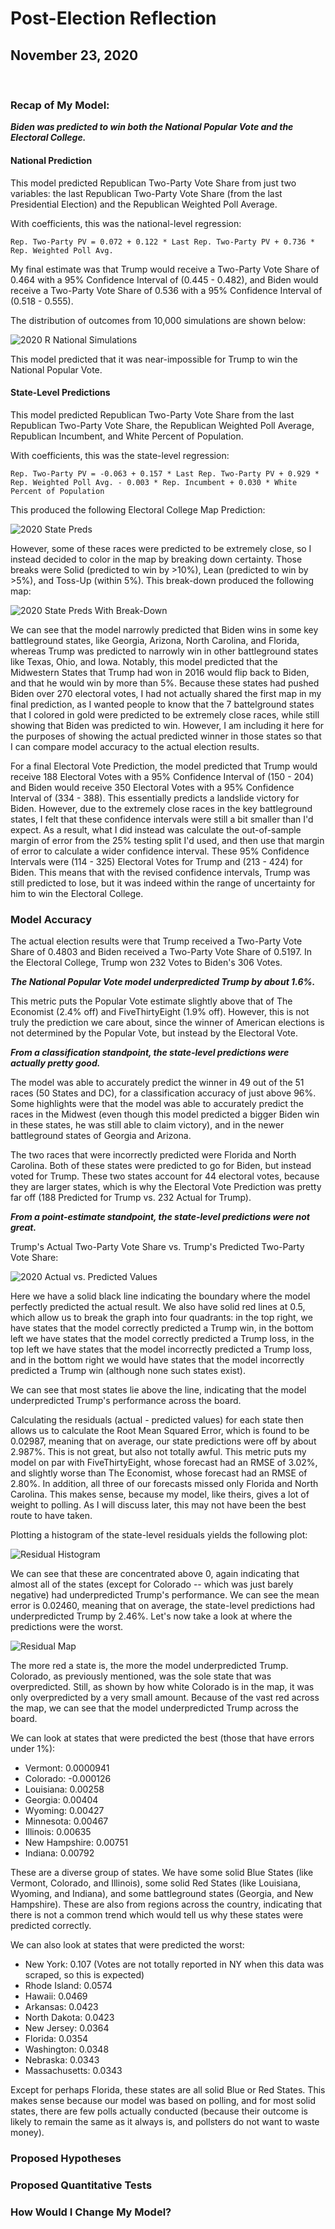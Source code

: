 # Post-Election Reflection

## November 23, 2020

<br>

### Recap of My Model:

***Biden was predicted to win both the National Popular Vote and the Electoral College.***

#### National Prediction

This model predicted Republican Two-Party Vote Share from just two variables: the last Republican Two-Party Vote Share (from the last Presidential Election) and the Republican Weighted Poll Average. 

With coefficients, this was the national-level regression:

```
Rep. Two-Party PV = 0.072 + 0.122 * Last Rep. Two-Party PV + 0.736 * Rep. Weighted Poll Avg.
```

My final estimate was that Trump would receive a Two-Party Vote Share of 0.464 with a 95% Confidence Interval of (0.445 - 0.482), and Biden would receive a Two-Party Vote Share of 0.536 with a 95% Confidence Interval of (0.518 - 0.555). 

The distribution of outcomes from 10,000 simulations are shown below:

![2020 R National Simulations](../figures/Final_R_natl_sim.png)

This model predicted that it was near-impossible for Trump to win the National Popular Vote.

#### State-Level Predictions

This model predicted Republican Two-Party Vote Share from the last Republican Two-Party Vote Share, the Republican Weighted Poll Average, Republican Incumbent, and White Percent of Population.

With coefficients, this was the state-level regression: 

```
Rep. Two-Party PV = -0.063 + 0.157 * Last Rep. Two-Party PV + 0.929 * Rep. Weighted Poll Avg. - 0.003 * Rep. Incumbent + 0.030 * White Percent of Population
```

This produced the following Electoral College Map Prediction:

![2020 State Preds](../figures/R_state_ec_map.png)

However, some of these races were predicted to be extremely close, so I instead decided to color in the map by breaking down certainty. Those breaks were Solid (predicted to win by >10%), Lean (predicted to win by >5%), and Toss-Up (within 5%). This break-down produced the following map:

![2020 State Preds With Break-Down](../figures/Final_R_state_map.png)

We can see that the model narrowly predicted that Biden wins in some key battleground states, like Georgia, Arizona, North Carolina, and Florida, whereas Trump was predicted to narrowly win in other battleground states like Texas, Ohio, and Iowa. Notably, this model predicted that the Midwestern States that Trump had won in 2016 would flip back to Biden, and that he would win by more than 5%. Because these states had pushed Biden over 270 electoral votes, I had not actually shared the first map in my final prediction, as I wanted people to know that the 7 battelground states that I colored in gold were predicted to be extremely close races, while still showing that Biden was predicted to win. However, I am including it here for the purposes of showing the actual predicted winner in those states so that I can compare model accuracy to the actual election results.

For a final Electoral Vote Prediction, the model predicted that Trump would receive 188 Electoral Votes with a 95% Confidence Interval of (150 - 204) and Biden would receive 350 Electoral Votes with a 95% Confidence Interval of (334 - 388). This essentially predicts a landslide victory for Biden. However, due to the extremely close races in the key battleground states, I felt that these confidence intervals were still a bit smaller than I'd expect. As a result, what I did instead was calculate the out-of-sample margin of error from the 25% testing split I'd used, and then use that margin of error to calculate a wider confidence interval. These 95% Confidence Intervals were (114 - 325) Electoral Votes for Trump and (213 - 424) for Biden. This means that with the revised confidence intervals, Trump was still predicted to lose, but it was indeed within the range of uncertainty for him to win the Electoral College.

### Model Accuracy

The actual election results were that Trump received a Two-Party Vote Share of 0.4803 and Biden received a Two-Party Vote Share of 0.5197. In the Electoral College, Trump won 232 Votes to Biden's 306 Votes.

***The National Popular Vote model underpredicted Trump by about 1.6%.*** 

This metric puts the Popular Vote estimate slightly above that of The Economist (2.4% off) and FiveThirtyEight (1.9% off). However, this is not truly the prediction we care about, since the winner of American elections is not determined by the Popular Vote, but instead by the Electoral Vote.

***From a classification standpoint, the state-level predictions were actually pretty good.***

The model was able to accurately predict the winner in 49 out of the 51 races (50 States and DC), for a classification accuracy of just above 96%. Some highlights were that the model was able to accurately predict the races in the Midwest (even though this model predicted a bigger Biden win in these states, he was still able to claim victory), and in the newer battleground states of Georgia and Arizona.

The two races that were incorrectly predicted were Florida and North Carolina. Both of these states were predicted to go for Biden, but instead voted for Trump. These two states account for 44 electoral votes, because they are larger states, which is why the Electoral Vote Prediction was pretty far off (188 Predicted for Trump vs. 232 Actual for Trump).

***From a point-estimate standpoint, the state-level predictions were not great.***

Trump's Actual Two-Party Vote Share vs. Trump's Predicted Two-Party Vote Share:

![2020 Actual vs. Predicted Values](../figures/Refl_Pred_vs_actual.png)

Here we have a solid black line indicating the boundary where the model perfectly predicted the actual result. We also have solid red lines at 0.5, which allow us to break the graph into four quadrants: in the top right, we have states that the model correctly predicted a Trump win, in the bottom left we have states that the model correctly predicted a Trump loss, in the top left we have states that the model incorrectly predicted a Trump loss, and in the bottom right we would have states that the model incorrectly predicted a Trump win (although none such states exist). 

We can see that most states lie above the line, indicating that the model underpredicted Trump's performance across the board.

Calculating the residuals (actual - predicted values) for each state then allows us to calculate the Root Mean Squared Error, which is found to be 0.02987, meaning that on average, our state predictions were off by about 2.987%. This is not great, but also not totally awful. This metric puts my model on par with FiveThirtyEight, whose forecast had an RMSE of 3.02%, and slightly worse than The Economist, whose forecast had an RMSE of 2.80%. In addition, all three of our forecasts missed only Florida and North Carolina. This makes sense, because my model, like theirs, gives a lot of weight to polling. As I will discuss later, this may not have been the best route to have taken.

Plotting a histogram of the state-level residuals yields the following plot:

![Residual Histogram](../figures/Refl_errors_hist.png)

We can see that these are concentrated above 0, again indicating that almost all of the states (except for Colorado -- which was just barely negative) had underpredicted Trump's performance. We can see the mean error is 0.02460, meaning that on average, the state-level predictions had underpredicted Trump by 2.46%. Let's now take a look at where the predictions were the worst.

![Residual Map](../figures/Refl_errors_map.png)

The more red a state is, the more the model underpredicted Trump. Colorado, as previously mentioned, was the sole state that was overpredicted. Still, as shown by how white Colorado is in the map, it was only overpredicted by a very small amount. Because of the vast red across the map, we can see that the model underpredicted Trump across the board. 

We can look at states that were predicted the best (those that have errors under 1%): 

* Vermont: 0.0000941
* Colorado: -0.000126
* Louisiana: 0.00258
* Georgia: 0.00404
* Wyoming: 0.00427
* Minnesota: 0.00467
* Illinois: 0.00635
* New Hampshire: 0.00751
* Indiana: 0.00792

These are a diverse group of states. We have some solid Blue States (like Vermont, Colorado, and Illinois), some solid Red States (like Louisiana, Wyoming, and Indiana), and some battleground states (Georgia, and New Hampshire). These are also from regions across the country, indicating that there is not a common trend which would tell us why these states were predicted correctly.

We can also look at states that were predicted the worst:

* New York: 0.107 (Votes are not totally reported in NY when this data was scraped, so this is expected)
* Rhode Island: 0.0574
* Hawaii: 0.0469
* Arkansas: 0.0423
* North Dakota: 0.0423
* New Jersey: 0.0364
* Florida: 0.0354
* Washington: 0.0348
* Nebraska: 0.0343
* Massachusetts: 0.0343

Except for perhaps Florida, these states are all solid Blue or Red States. This makes sense because our model was based on polling, and for most solid states, there are few polls actually conducted (because their outcome is likely to remain the same as it always is, and pollsters do not want to waste money). 

### Proposed Hypotheses

### Proposed Quantitative Tests

### How Would I Change My Model?




